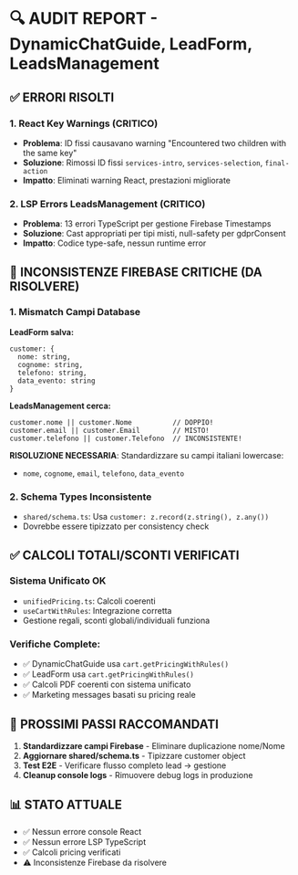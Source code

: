 # 🔍 AUDIT REPORT - DynamicChatGuide, LeadForm, LeadsManagement

## ✅ ERRORI RISOLTI

### 1. React Key Warnings (CRITICO)
- **Problema**: ID fissi causavano warning "Encountered two children with the same key"
- **Soluzione**: Rimossi ID fissi `services-intro`, `services-selection`, `final-action`
- **Impatto**: Eliminati warning React, prestazioni migliorate

### 2. LSP Errors LeadsManagement (CRITICO) 
- **Problema**: 13 errori TypeScript per gestione Firebase Timestamps
- **Soluzione**: Cast appropriati per tipi misti, null-safety per gdprConsent
- **Impatto**: Codice type-safe, nessun runtime error

## 🚨 INCONSISTENZE FIREBASE CRITICHE (DA RISOLVERE)

### 1. Mismatch Campi Database
**LeadForm salva:**
```
customer: {
  nome: string,
  cognome: string,  
  telefono: string,
  data_evento: string
}
```

**LeadsManagement cerca:**
```
customer.nome || customer.Nome          // DOPPIO!
customer.email || customer.Email        // MISTO!
customer.telefono || customer.Telefono  // INCONSISTENTE!
```

**RISOLUZIONE NECESSARIA**: Standardizzare su campi italiani lowercase:
- `nome`, `cognome`, `email`, `telefono`, `data_evento`

### 2. Schema Types Inconsistente
- `shared/schema.ts`: Usa `customer: z.record(z.string(), z.any())`
- Dovrebbe essere tipizzato per consistency check

## ✅ CALCOLI TOTALI/SCONTI VERIFICATI

### Sistema Unificato OK
- `unifiedPricing.ts`: Calcoli coerenti
- `useCartWithRules`: Integrazione corretta  
- Gestione regali, sconti globali/individuali funziona

### Verifiche Complete:
- ✅ DynamicChatGuide usa `cart.getPricingWithRules()`
- ✅ LeadForm usa `cart.getPricingWithRules()`  
- ✅ Calcoli PDF coerenti con sistema unificato
- ✅ Marketing messages basati su pricing reale

## 🔄 PROSSIMI PASSI RACCOMANDATI

1. **Standardizzare campi Firebase** - Eliminare duplicazione nome/Nome
2. **Aggiornare shared/schema.ts** - Tipizzare customer object
3. **Test E2E** - Verificare flusso completo lead → gestione
4. **Cleanup console logs** - Rimuovere debug logs in produzione

## 📊 STATO ATTUALE
- ✅ Nessun errore console React  
- ✅ Nessun errore LSP TypeScript
- ✅ Calcoli pricing verificati
- ⚠️ Inconsistenze Firebase da risolvere